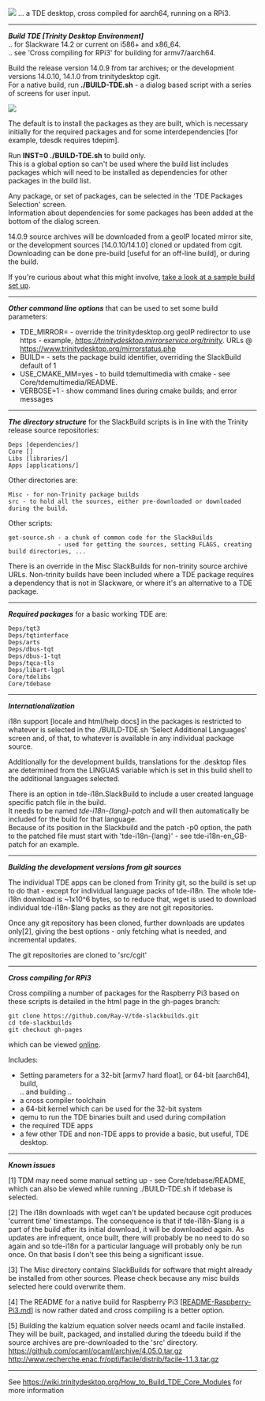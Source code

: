 [<img src="https://ray-v.github.io/TDE-aarch64-gui.png">](https://ray-v.github.io/TDE-aarch64-gui.png)
... a TDE desktop, cross compiled for aarch64, running on a RPi3.

---
***Build TDE [Trinity Desktop Environment]***  
.. for Slackware 14.2 or current on i586+ and x86_64.  
.. see 'Cross compiling for RPi3' for building for armv7/aarch64.

Build the release version 14.0.9 from tar archives; or the development versions 14.0.10, 14.1.0 from trinitydesktop cgit.  
For a native build, run **./BUILD-TDE.sh** - a dialog based script with a series of screens for user input.  

[<img src="https://ray-v.github.io/TDE-version.png">](https://ray-v.github.io/TDE-version.png)

The default is to install the packages as they are built, which is necessary initially for the required packages and for some interdependencies [for example, tdesdk requires tdepim].  

Run **INST=0 ./BUILD-TDE.sh** to build only.  
This is a global option so can't be used where the build list includes packages which will need to be installed as dependencies for other packages in the build list.

Any package, or set of packages, can be selected in the 'TDE Packages Selection' screen.  
Information about dependencies for some packages has been added at the bottom of the dialog screen.

14.0.9 source archives will be downloaded from a geoIP located mirror site, or the development sources [14.0.10/14.1.0] cloned or updated from cgit.  
Downloading can be done pre-build [useful for an off-line build], or during the build.

If you're curious about what this might involve, [take a look at a sample build set up](https://ray-v.github.io/A_typical_TDE_SlackBuild.html).

---

***Other command line options*** that can be used to set some build parameters:
* TDE_MIRROR= - override the trinitydesktop.org geoIP redirector to use https - example, *https://trinitydesktop.mirrorservice.org/trinity*. URLs @ https://www.trinitydesktop.org/mirrorstatus.php
* BUILD= - sets the package build identifier, overriding the SlackBuild default of 1
* USE_CMAKE_MM=yes - to build tdemultimedia with cmake - see Core/tdemultimedia/README.
* VERBOSE=1 - show command lines during cmake builds; and error messages

---

***The directory structure*** for the SlackBuild scripts is in line with the Trinity release source repositories:  
```
Deps [dependencies/]
Core []
Libs [libraries/]
Apps [applications/]
```
Other directories are:  
```
Misc - for non-Trinity package builds
src - to hold all the sources, either pre-downloaded or downloaded during the build.
```
Other scripts:  
```
get-source.sh - a chunk of common code for the SlackBuilds
              - used for getting the sources, setting FLAGS, creating build directories, ...
```
There is an override in the Misc SlackBuilds for non-trinity source archive URLs. Non-trinity builds have been included where a TDE package requires a dependency that is not in Slackware, or where it's an alternative to a TDE package.

---

***Required packages*** for a basic working TDE are:  
```
Deps/tqt3
Deps/tqtinterface
Deps/arts
Deps/dbus-tqt
Deps/dbus-1-tqt
Deps/tqca-tls
Deps/libart-lgpl
Core/tdelibs
Core/tdebase
```
---

***Internationalization***

i18n support [locale and html/help docs] in the packages is restricted to whatever is selected in the ./BUILD-TDE.sh 'Select Additional Languages' screen and, of that, to whatever is available in any individual package source.

Additionally for the development builds, translations for the .desktop files are determined from the LINGUAS variable which is set in this build shell to the additional languages selected.

There is an option in tde-i18n.SlackBuild to include a user created language specific patch file in the build.  
It needs to be named *tde-i18n-{lang}-patch* and will then automatically be included for the build for that language.  
Because of its position in the Slackbuild and the patch -p0 option, the path to the patched file must start with 'tde-i18n-{lang}' - see tde-i18n-en_GB-patch for an example.

---

***Building the development versions from git sources***

The individual TDE apps can be cloned from Trinity git, so the build is set up to do that - except for individual language packs of tde-i18n. The whole tde-i18n download is ~1x10^6 bytes, so to reduce that, wget is used to download individual tde-i18n-$lang packs as they are not git repositories.

Once any git repository has been cloned, further downloads are updates only[2], giving the best options - only fetching what is needed, and incremental updates.

The git repositories are cloned to 'src/cgit'

---

***Cross compiling for RPi3***

Cross compiling a number of packages for the Raspberry Pi3 based on these scripts is detailed in the html page in the gh-pages branch:
```
git clone https://github.com/Ray-V/tde-slackbuilds.git  
cd tde-slackbuilds  
git checkout gh-pages
```

which can be viewed [online](https://ray-v.github.io/tde-slackbuilds/cross-compiling-TDE-for-the-RPi3.html).

Includes:
* Setting parameters for a 32-bit [armv7 hard float], or 64-bit [aarch64], build,  
   .. and building ..
*  a cross compiler toolchain
*  a 64-bit kernel which can be used for the 32-bit system
*  qemu to run the TDE binaries built and used during compilation
*  the required TDE apps
*  a few other TDE and non-TDE apps to provide a basic, but useful, TDE desktop.

---

***Known issues***

[1] TDM may need some manual setting up - see Core/tdebase/README, which can also be viewed while running ./BUILD-TDE.sh if tdebase is selected.

[2] The i18n downloads with wget can't be updated because cgit produces 'current time' timestamps. The consequence is that if tde-i18n-$lang is a part of the build after its initial download, it will be downloaded again. As updates are infrequent, once built, there will probably be no need to do so again and so tde-i18n for a particular language will probably only be run once. On that basis I don't see this being a significant issue.

[3] The Misc directory contains SlackBuilds for software that might already be installed from other sources. Please check because any misc builds selected here could overwrite them.

[4] The README for a native build for Raspberry Pi3 [[README-Raspberry-Pi3.md](./README-Raspberry-Pi3.md)] is now rather dated and cross compiling is a better option.

[5] Building the kalzium equation solver needs ocaml and facile installed. They will be built, packaged, and installed during the tdeedu build if the source archives are pre-downloaded to the 'src' directory.  
https://github.com/ocaml/ocaml/archive/4.05.0.tar.gz  
http://www.recherche.enac.fr/opti/facile/distrib/facile-1.1.3.tar.gz

---

See https://wiki.trinitydesktop.org/How_to_Build_TDE_Core_Modules for more information

